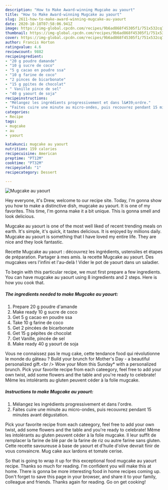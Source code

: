 ```yaml
---
description: "How to Make Award-winning Mugcake au yaourt"
title: "How to Make Award-winning Mugcake au yaourt"
slug: 2611-how-to-make-award-winning-mugcake-au-yaourt
date: 2020-10-18T07:58:06.941Z
image: https://img-global.cpcdn.com/recipes/9b6ad868f45305f1/751x532cq70/mugcake-au-yaourt-photo-principale-de-la-recette.jpg
thumbnail: https://img-global.cpcdn.com/recipes/9b6ad868f45305f1/751x532cq70/mugcake-au-yaourt-photo-principale-de-la-recette.jpg
cover: https://img-global.cpcdn.com/recipes/9b6ad868f45305f1/751x532cq70/mugcake-au-yaourt-photo-principale-de-la-recette.jpg
author: Francis Horton
ratingvalue: 4.6
reviewcount: 9882
recipeingredient:
- "20 g poudre damande"
- "10 g sucre de coco"
- "5 g cacao en poudre ssa"
- "10 g farine de coco"
- "2 pinces de bicarbonate"
- "15 g ppites de chocolat"
- " Vanille pince de sel"
- "40 g yaourt de soja"
recipeinstructions:
- "Mélangez les ingrédients progressivement et dans l&#39;ordre."
- "Faites cuire une minute au micro-ondes, puis recouvrez pendant 15 minutes avant dégustation."
categories:
- Recipe
tags:
- mugcake
- au
- yaourt

katakunci: mugcake au yaourt 
nutrition: 159 calories
recipecuisine: American
preptime: "PT12M"
cooktime: "PT32M"
recipeyield: "1"
recipecategory: Dessert

---
```



![Mugcake au yaourt](https://img-global.cpcdn.com/recipes/9b6ad868f45305f1/751x532cq70/mugcake-au-yaourt-photo-principale-de-la-recette.jpg)

Hey everyone, it's Drew, welcome to our recipe site. Today, I'm gonna show you how to make a distinctive dish, mugcake au yaourt. It is one of my favorites. This time, I'm gonna make it a bit unique. This is gonna smell and look delicious.

Mugcake au yaourt is one of the most well liked of recent trending meals on earth. It's simple, it's quick, it tastes delicious. It is enjoyed by millions daily. Mugcake au yaourt is something that I have loved my entire life. They are nice and they look fantastic.

Recette Mugcake au yaourt : découvrez les ingrédients, ustensiles et étapes de préparation. Partager à mes amis. la recette Mugcake au yaourt. Des mugcakes vers l&#39;infini et l&#39;au-delà ! Vider le pot de yaourt dans un saladier.


To begin with this particular recipe, we must first prepare a few ingredients. You can have mugcake au yaourt using 8 ingredients and 2 steps. Here is how you cook that.

<!--inarticleads1-->

##### The ingredients needed to make Mugcake au yaourt:

1. Prepare 20 g poudre d&#39;amande
1. Make ready 10 g sucre de coco
1. Get 5 g cacao en poudre ssa
1. Take 10 g farine de coco
1. Get 2 pincées de bicarbonate
1. Get 15 g pépites de chocolat
1. Get  Vanille, pincée de sel
1. Make ready 40 g yaourt de soja


Vous ne connaissez pas le mug cake, cette tendance food qui révolutionne le monde du gâteau ? Build your brunch for Mother&#39;s Day - a beautiful personalized gift.&lt;br /&gt; Wow your Mom this Sunday* with a personalized brunch. Pick your favorite recipe from each cateegory, feel free to add your own twist, add some flowers and the table and you&#39;re ready to celebrate! Même les intolérants au gluten peuvent céder à la folie mugcake. 

<!--inarticleads2-->

##### Instructions to make Mugcake au yaourt:

1. Mélangez les ingrédients progressivement et dans l&#39;ordre.
1. Faites cuire une minute au micro-ondes, puis recouvrez pendant 15 minutes avant dégustation.


Pick your favorite recipe from each cateegory, feel free to add your own twist, add some flowers and the table and you&#39;re ready to celebrate! Même les intolérants au gluten peuvent céder à la folie mugcake. Il leur suffit de remplacer la farine de blé par de la farine de riz ou autre farine sans gluten. Cette recette savoureuse à base de yaourt et d&#39;huile d&#39;olive devrait finir de vous convaincre. Mug cake aux lardons et tomate cerise. 

So that is going to wrap it up for this exceptional food mugcake au yaourt recipe. Thanks so much for reading. I'm confident you will make this at home. There is gonna be more interesting food in home recipes coming up. Don't forget to save this page in your browser, and share it to your family, colleague and friends. Thanks again for reading. Go on get cooking!
